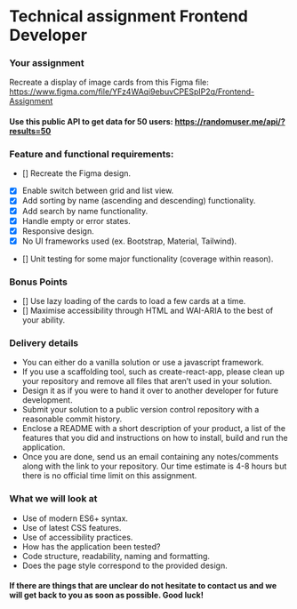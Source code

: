 # Technical assignment Frontend Developer

### Your assignment

Recreate a display of image cards from this Figma file:
https://www.figma.com/file/YFz4WAqi9ebuvCPESpIP2q/Frontend-Assignment

#### Use this public API to get data for 50 users: https://randomuser.me/api/?results=50

### Feature and functional requirements:

-   [] Recreate the Figma design.
-   [x] Enable switch between grid and list view.
-   [x] Add sorting by name (ascending and descending) functionality.
-   [x] Add search by name functionality.
-   [x] Handle empty or error states.
-   [x] Responsive design.
-   [x] No UI frameworks used (ex. Bootstrap, Material, Tailwind).
-   [] Unit testing for some major functionality (coverage within reason).

### Bonus Points

-   [] Use lazy loading of the cards to load a few cards at a time.
-   [] Maximise accessibility through HTML and WAI-ARIA to the best of your ability.

### Delivery details

-   You can either do a vanilla solution or use a javascript framework.
-   If you use a scaffolding tool, such as create-react-app, please clean up your repository and remove
    all files that aren’t used in your solution.
-   Design it as if you were to hand it over to another developer for future development.
-   Submit your solution to a public version control repository with a reasonable commit history.
-   Enclose a README with a short description of your product, a list of the features that you did and
    instructions on how to install, build and run the application.
-   Once you are done, send us an email containing any notes/comments along with the link to your
    repository.
    Our time estimate is 4-8 hours but there is no official time limit on this assignment.

### What we will look at

-   Use of modern ES6+ syntax.
-   Use of latest CSS features.
-   Use of accessibility practices.
-   How has the application been tested?
-   Code structure, readability, naming and formatting.
-   Does the page style correspond to the provided design.

#### If there are things that are unclear do not hesitate to contact us and we will get back to you as soon as possible. Good luck!
